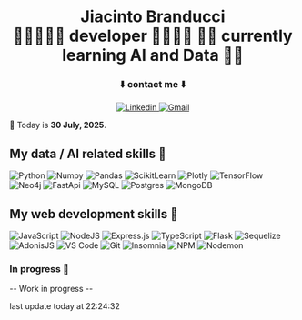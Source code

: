 <h1 align="center">
  <span>Jiacinto Branducci</span><br>
  <span>🧞‍♂️🧑🏻‍💻 developer 🧑🏻‍💻🧚</span>
  <span> 👨‍💻 currently learning AI and Data 💆‍♂️ </span>
</h1>

<div align="center">
  <h3>⬇️ contact me ⬇️ </h3>
  <a href="https://www.linkedin.com/in/jiacinto-branducci/">
      <img src="https://img.shields.io/badge/LinkedIn-0077B5?style=for-the-badge&logo=linkedin&logoColor=white" alt="Linkedin" />
  </a>
  <a href="mailto:j.branducci.pro@gmail.com?subject=Demande%20de%20contact%20via%20GitHub">
      <img src="https://img.shields.io/badge/Gmail-EA4336?style=for-the-badge&logo=gmail&logoColor=white" alt="Gmail" />
  </a>
</div>

<p> 📅 Today is <b>30 July, 2025</b>.</p>

## My data / AI related skills 🤖
![Python](https://img.shields.io/badge/python-3670A0?style=for-the-badge&logo=python&logoColor=ffdd54)
![Numpy](https://img.shields.io/badge/Numpy-777BB4?style=for-the-badge&logo=numpy&logoColor=white)
![Pandas](https://img.shields.io/badge/Pandas-2C2D72?style=for-the-badge&logo=pandas&logoColor=white)
![ScikitLearn](https://img.shields.io/badge/scikit_learn-F7931E?style=for-the-badge&logo=scikit-learn&logoColor=white)
![Plotly](https://img.shields.io/badge/Plotly-239120?style=for-the-badge&logo=plotly&logoColor=white)
![TensorFlow](https://img.shields.io/badge/TensorFlow-FF6F00?style=for-the-badge&logo=tensorflow&logoColor=white)
![Neo4j](https://img.shields.io/badge/Neo4j-018bff?style=for-the-badge&logo=neo4j&logoColor=white)
![FastApi](https://img.shields.io/badge/fastapi-109989?style=for-the-badge&logo=FASTAPI&logoColor=white)
![MySQL](https://img.shields.io/badge/mysql-%2300f.svg?style=for-the-badge&logo=mysql&logoColor=white)
![Postgres](https://img.shields.io/badge/postgres-%23316192.svg?style=for-the-badge&logo=postgresql&logoColor=white)
![MongoDB](https://img.shields.io/badge/mongodb-%234ea94b.svg?style=for-the-badge&logo=mongodb&logoColor=white)


## My web development skills 🚀
![JavaScript](https://img.shields.io/badge/javascript-%23F7DF1E.svg?style=for-the-badge&logo=javascript&logoColor=black)
![NodeJS](https://img.shields.io/badge/node_js-%23339933.svg?style=for-the-badge&logo=node.js&logoColor=white)
![Express.js](https://img.shields.io/badge/express.js-%23404d59.svg?style=for-the-badge&logo=express&logoColor=%2361DAFB)
![TypeScript](https://img.shields.io/badge/typescript-%233178C6.svg?style=for-the-badge&logo=typescript&logoColor=white)
![Flask](https://img.shields.io/badge/Flask-000000?style=for-the-badge&logo=flask&logoColor=white)
![Sequelize](https://img.shields.io/badge/Sequelize-52B0E7?style=for-the-badge&logo=Sequelize&logoColor=white)
![AdonisJS](https://img.shields.io/badge/adonisjs-%23220052.svg?style=for-the-badge&logo=adonisjs&logoColor=white)
![VS Code](https://img.shields.io/badge/visual_studio_code-%23007ACC.svg?style=for-the-badge&logo=visual-studio-code&logoColor=white)
![Git](https://img.shields.io/badge/git-%23F05032.svg?style=for-the-badge&logo=git&logoColor=white)
![Insomnia](https://img.shields.io/badge/insomia-%234000BF.svg?style=for-the-badge&logo=insomnia&logoColor=white)
![NPM](https://img.shields.io/badge/NPM-%23CB3837.svg?style=for-the-badge&logo=npm&logoColor=white)
![Nodemon](https://img.shields.io/badge/NODEMON-%23323330.svg?style=for-the-badge&logo=nodemon&logoColor=%BBDEAD)



### In progress 🚰


-- Work in progress --

last update today at 22:24:32 
